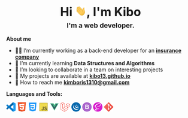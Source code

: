 <h3 align="center"><font size="6"><strong>Hi <img src="./assets/wave.gif" width="30px">, I'm Kibo</strong></font></h3>
<h3 align="center" style="margin-top: -10px;"><font size="4">I'm a web developer.</font></h3>

**About me**

- 👨‍💻 I’m currently working as a back-end developer for an **[insurance company](https://nsk.kz/)**
- 🌱 I’m currently learning **Data Structures and Algorithms**
- 👯 I’m looking to collaborate in a team on interesting projects
- 💼 My projects are available at **[kibo13.github.io](https://github.com/kibo13?tab=repositories)**
- 📮 How to reach me **kimboris1310@gmail.com**

**Languages and Tools:**

<code><img height="25" src="./assets/vscode.png"></code>
<code><img height="25" src="./assets/html.png"></code>
<code><img height="25" src="./assets/css.png"></code>
<code><img height="25" src="./assets/js.png"></code>
<code><img height="25" src="./assets/vue.png"></code>
<code><img height="25" src="./assets/laravel.png"></code>
<code><img height="25" src="./assets/jquery.png"></code>
<code><img height="25" src="./assets/bootstrap.png"></code>
<code><img height="25" src="./assets/sass.png"></code>
<code><img height="25" src="./assets/git.png"></code>
